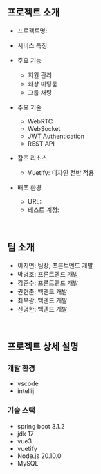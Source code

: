 ## 프로젝트 소개

* 프로젝트명: 
* 서비스 특징: 
* 주요 기능
  - 회원 관리
  - 화상 미팅룸
  - 그룹 채팅
* 주요 기술
  - WebRTC
  - WebSocket
  - JWT Authentication
  - REST API

* 참조 리소스
  * Vuetify: 디자인 전반 적용

* 배포 환경
  - URL:
  - 테스트 계정:

<br>

## 팀 소개
* 이지연: 팀장, 프론트엔드 개발
* 박병조: 프론트엔드 개발
* 김준수: 프론트엔드 개발
* 권현준: 백엔드 개발
* 최부광: 백엔드 개발
* 신영한: 백엔드 개발

<br>
<!-- 자유 양식 -->

## 프로젝트 상세 설명

### 개발 환경
- vscode
- intellij

### 기술 스택
- spring boot 3.1.2
- jdk 17
- vue3
- vuetify
- Node.js 20.10.0
- MySQL